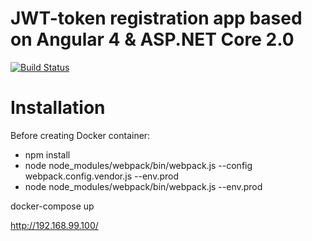 ﻿# JWT-token registration app based on Angular 4 & ASP.NET Core 2.0

[![Build Status](https://travis-ci.org/osya/ASPNetCoreAngular2YoExample.svg?branch=master)](https://travis-ci.org/osya/File_Storage_API)

# Installation

Before creating Docker container:
 - npm install
 - node node_modules/webpack/bin/webpack.js --config webpack.config.vendor.js --env.prod
 - node node_modules/webpack/bin/webpack.js --env.prod

docker-compose up

http://192.168.99.100/